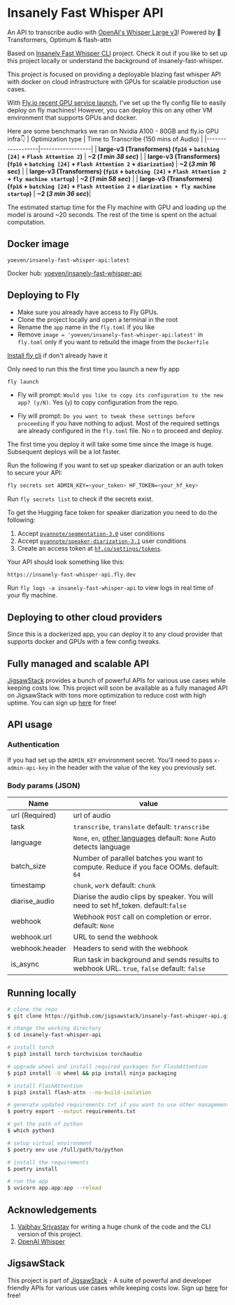 # Insanely Fast Whisper API
An API to transcribe audio with [OpenAI's Whisper Large v3](https://huggingface.co/openai/whisper-large-v3)! Powered by 🤗 Transformers, Optimum & flash-attn

Based on [Insanely Fast Whisper CLI](https://github.com/Vaibhavs10/insanely-fast-whisper) project. Check it out if you like to set up this project locally or understand the background of insanely-fast-whisper.

This project is focused on providing a deployable blazing fast whisper API with docker on cloud infrastructure with GPUs for scalable production use cases.

With [Fly.io recent GPU service launch](https://fly.io/docs/gpus/gpu-quickstart/), I've set up the fly config file to easily deploy on fly machines! However, you can deploy this on any other VM environment that supports GPUs and docker.


Here are some benchmarks we ran on Nvidia A100 - 80GB and fly.io GPU infra👇
| Optimization type    | Time to Transcribe (150 mins of Audio) |
|------------------|------------------|
| **large-v3 (Transformers) (`fp16` + `batching [24]` + `Flash Attention 2`)** | **~2 (*1 min 38 sec*)**            |
| **large-v3 (Transformers) (`fp16` + `batching [24]` + `Flash Attention 2` + `diarization`)** | **~2 (*3 min 16 sec*)**            |
| **large-v3 (Transformers) (`fp16` + `batching [24]` + `Flash Attention 2` + `fly machine startup`)** | **~2 (*1 min 58 sec*)**            |
| **large-v3 (Transformers) (`fp16` + `batching [24]` + `Flash Attention 2` + `diarization + fly machine startup`)** | **~2 (*3 min 36 sec*)**|

The estimated startup time for the Fly machine with GPU and loading up the model is around ~20 seconds. The rest of the time is spent on the actual computation.

## Docker image
```
yoeven/insanely-fast-whisper-api:latest
```
Docker hub: [yoeven/insanely-fast-whisper-api](https://hub.docker.com/r/yoeven/insanely-fast-whisper-api)

## Deploying to Fly
- Make sure you already have access to Fly GPUs.
- Clone the project locally and open a terminal in the root
- Rename the `app` name in the `fly.toml` if you like
- Remove `image = 'yoeven/insanely-fast-whisper-api:latest'` in `fly.toml` only if you want to rebuild the image from the `Dockerfile`

[Install fly cli](https://fly.io/docs/hands-on/install-flyctl/) if don't already have it

Only need to run this the first time you launch a new fly app
```bash
fly launch
```

- Fly will prompt: `Would you like to copy its configuration to the new app? (y/N)`. Yes (`y`) to copy configuration from the repo.

- Fly will prompt: `Do you want to tweak these settings before proceeding` if you have nothing to adjust. Most of the required settings are already configured in the `fly.toml` file. No `n` to proceed and deploy.

The first time you deploy it will take some time since the image is huge. Subsequent deploys will be a lot faster.

Run the following if you want to set up speaker diarization or an auth token to secure your API:

```bash
fly secrets set ADMIN_KEY=<your_token> HF_TOKEN=<your_hf_key>
```
Run `fly secrets list` to check if the secrets exist.

To get the Hugging face token for speaker diarization you need to do the following:
1. Accept [`pyannote/segmentation-3.0`](https://hf.co/pyannote/segmentation-3.0) user conditions
2. Accept [`pyannote/speaker-diarization-3.1`](https://hf.co/pyannote/speaker-diarization-3.1) user conditions
3. Create an access token at [`hf.co/settings/tokens`](https://hf.co/settings/tokens).


Your API should look something like this:

```
https://insanely-fast-whisper-api.fly.dev
```

Run `fly logs -a insanely-fast-whisper-api` to view logs in real time of your fly machine.

## Deploying to other cloud providers
Since this is a dockerized app, you can deploy it to any cloud provider that supports docker and GPUs with a few config tweaks.

## Fully managed and scalable API 
[JigsawStack](https://jigsawstack.com) provides a bunch of powerful APIs for various use cases while keeping costs low. This project will soon be available as a fully managed API on JigsawStack with tons more optimization to reduce cost with high uptime. You can sign up [here](https://jigsawstack.com) for free!


## API usage

### Authentication

If you had set up the `ADMIN_KEY` environment secret. You'll need to pass `x-admin-api-key` in the header with the value of the key you previously set.

### Body params (JSON)
| Name    | value |
|------------------|------------------|
| url (Required) |  url of audio |
| task | `transcribe`, `translate`  default: `transcribe` |
| language | `None`, `en`, [other languages](https://huggingface.co/openai/whisper-large-v3) default: `None` Auto detects language
| batch_size | Number of parallel batches you want to compute. Reduce if you face OOMs. default: `64` |
| timestamp | `chunk`, `work`  default: `chunk` |
| diarise_audio | Diarise the audio clips by speaker. You will need to set hf_token. default:`false` |
| webhook | Webhook `POST` call on completion or error. default: `None` |
| webhook.url | URL to send the webhook |
| webhook.header | Headers to send with the webhook |
| is_async | Run task in background and sends results to webhook URL. `true`, `false` default: `false` |


## Running locally
```bash
# clone the repo
$ git clone https://github.com/jigsawstack/insanely-fast-whisper-api.git

# change the working directory
$ cd insanely-fast-whisper-api

# install torch
$ pip3 install torch torchvision torchaudio

# upgrade wheel and install required packages for FlashAttention
$ pip3 install -U wheel && pip install ninja packaging

# install FlashAttention
$ pip3 install flash-attn --no-build-isolation

# generate updated requirements.txt if you want to use other management tools (Optional)
$ poetry export --output requirements.txt

# get the path of python
$ which python3

# setup virtual environment 
$ poetry env use /full/path/to/python

# install the requirements
$ poetry install

# run the app
$ uvicorn app.app:app --reload
```

## Acknowledgements

1. [Vaibhav Srivastav](https://github.com/Vaibhavs10) for writing a huge chunk of the code and the CLI version of this project.
2. [OpenAI Whisper](https://huggingface.co/openai/whisper-large-v3) 


## JigsawStack
This project is part of [JigsawStack](https://jigsawstack.com) - A suite of powerful and developer friendly APIs for various use cases while keeping costs low. Sign up [here](https://jigsawstack.com) for free!